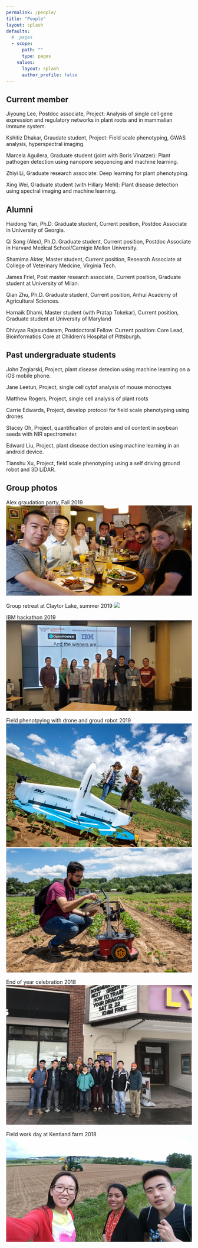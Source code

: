 ```yaml
---
permalink: /people/
title: "People"
layout: splash
defaults:
  # _pages
  - scope:
      path: ""
      type: pages
    values:
      layout: splash
      author_profile: false
---
```


## Current member

Jiyoung Lee, Postdoc associate, Project: Analysis of single cell gene expression and regulatory networks in plant roots and in mammalian immune system. 

Kshitiz Dhakar, Graudate student, Project: Field scale phenotyping, GWAS analysis, hyperspectral imaging.

Marcela Aguilera, Graduate student (joint with Boris Vinatzer): Plant pathogen detection using nanopore sequencing and machine learning.

Zhiyi Li, Graduate research associate: Deep learning for plant phenotyping. 

Xing Wei, Graduate student (with Hillary Mehl): Plant disease detection using spectral imaging and machine learning. 

## Alumni 

Haidong Yan, Ph.D. Graduate student, Current position, Postdoc Associate in University of Georgia.

Qi Song (Alex), Ph.D. Graduate student, Current position, Postdoc Associate in Harvard Medical School/Carnigie Mellon University.

Shamima Akter, Master student, Current position, Research Associate at College of Veterinary Medcine, Virginia Tech.

James Friel, Post master research associate, Current position, Graduate student at University of Milan.

Qian Zhu, Ph.D. Graduate student, Current position, Anhui Academy of Agricultural Sciences.

Harnaik Dhami, Master student (with Pratap Tokekar), Current position, Graduate student at University of Maryland

Dhivyaa Rajasundaram, Postdoctoral Fellow. Current position: Core Lead, Bioinformatics Core at Children’s Hospital of Pittsburgh.

## Past undergraduate students

John Zeglarski, Project, plant disease detecion using machine learning on a iOS mobile phone. 

Jane Leetun, Project, single cell cytof analysis of mouse monoctyes

Matthew Rogers, Project, single cell analysis of plant roots

Carrie Edwards, Project, develop protocol for field scale phenotyping using drones

Stacey Oh, Project, quantification of protein and oil content in soybean seeds with NIR spectrometer. 

Edward Liu, Project, plant disease dection using machine learning in an android device. 

Tianshu Xu, Project, field scale phenotyping using a self driving ground robot and 3D LiDAR.

## Group photos
Alex graudation party, Fall 2019
![](/assets/images/group/AlexFarewell_2019.jpg)

Group retreat at Claytor Lake, summer 2019
![](/assets/images/group/GroupJune2019.jpg)

IBM hackathon 2019
![](/assets/images/group/IBMHackathon_April2019.jpg)

Field phenotpying with drone and groud robot 2019
![](/assets/images/group/QianAndJames_withDrone.jpg)
![](/assets/images/group/Harnaik_2019_withRobot.jpg)

End of year celebration 2018
![](/assets/images/group/GroupDec2018.jpg)

Field work day at Kentland farm 2018
![](/assets/images/group/FieldDayKentland2018.jpg)


